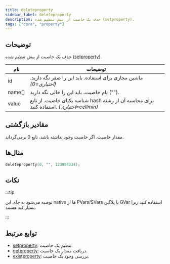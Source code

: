 ```yaml
---
title: deleteproperty
sidebar_label: deleteproperty
description: حذف یک خاصیت از پیش تنظیم شده (setproperty).
tags: ["core", "property"]
---
```


<LowercaseNote />

## توضیحات

حذف یک خاصیت از پیش تنظیم شده ([setproperty](setproperty)).

| نام   | توضیحات                                                                                            |
| ------ | -------------------------------------------------------------------------------------------------- |
| id     | ماشین مجازی برای استفاده. باید این را صفر نگه دارید. _(اختیاری=0)_                                  |
| name[] | نام خاصیت، باید این را خالی نگه دارید ("").                                                         |
| value  | شناسه یکتای خاصیت. از تابع hash برای محاسبه آن از رشته استفاده کنید. _(اختیاری=cellmin)_ |

## مقادیر بازگشتی

مقدار خاصیت. اگر خاصیت وجود نداشته باشد، تابع 0 برمی‌گرداند.

## مثال‌ها

```c
deleteproperty(0, "", 123984334);
```

## نکات

:::tip

توصیه می‌شود به جای این native ها از PVars/SVars یا پلاگین GVar استفاده کنید زیرا بسیار کند هستند.

:::

## توابع مرتبط

- [setproperty](setproperty): تنظیم یک خاصیت.
- [getproperty](getproperty): دریافت مقدار یک خاصیت.
- [existproperty](existproperty): بررسی وجود یک خاصیت.
